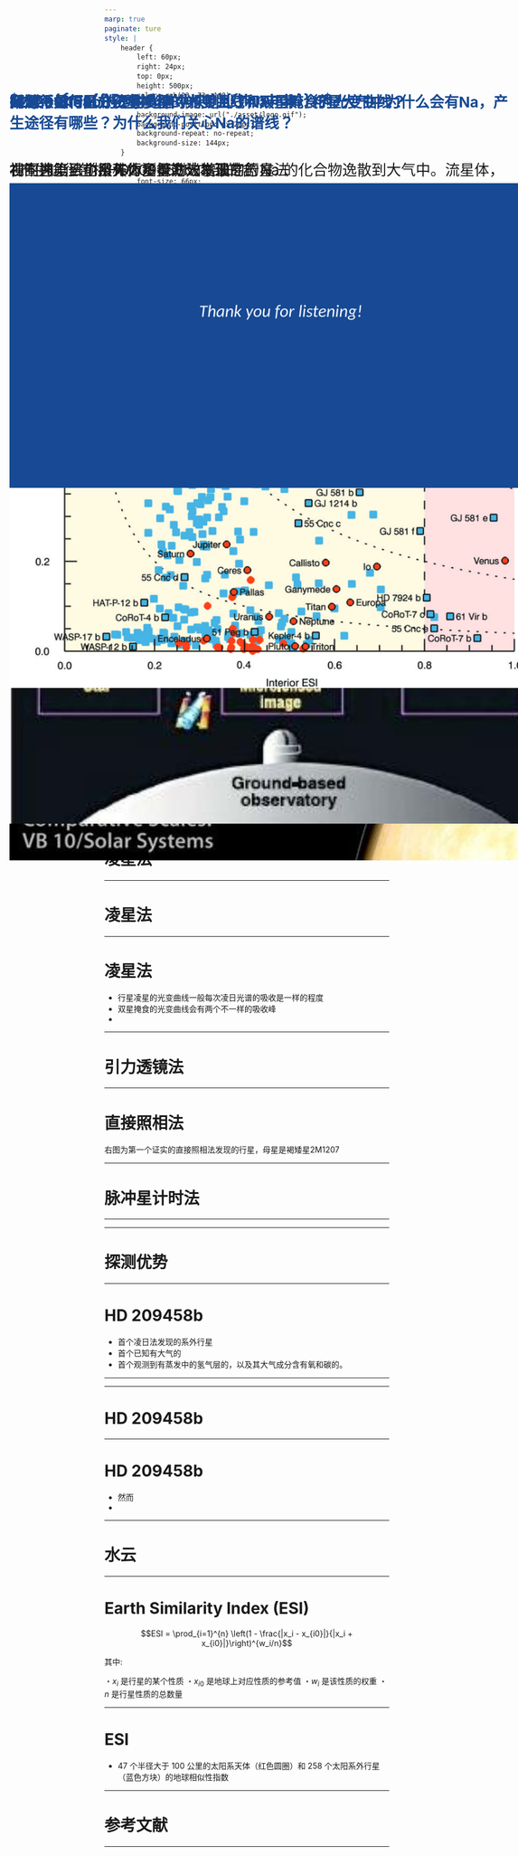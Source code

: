 ```yaml
---
marp: true
paginate: ture
style: | 
    header {
        left: 60px;
        right: 24px;
        top: 0px;
        height: 500px;
        color: rgb(23, 73, 148);
        font-size: 1px; 
        background-image: url("./asset/logo.gif"); 
        background-position: px 20px;
        background-repeat: no-repeat;
        background-size: 144px;
    }

    h1{
        font-size: 66px;
        position: absolute;
        left: 220px;
        top: 56px;
        color: rgb(23, 73, 148);
        font-size: 54px; 
        font-weight: bold;
    }
    @keyframes rotate {
    0% {transform: rotate(0);}
    100% {transform: rotate(360deg);}
    }
    .logo::before {
        content: '';
        display: block;
        background: url(../img/logo_in.svg) center no-repeat;
        width: 90px;
        height: 90px;
        position: absolute;
        top: 18px;
        left: 50%;
        margin: 0 0 0 -45px;
        transition: 0.5s;
        transform-origin: 50% 50%;
        animation: rotate 25s linear infinite;
        background-size: 100% 100%;
    }



---
```


<style scoped>
    h2 {
        color: black;
        margin-bottom: 12px;
        text-align: left;
        font-size: 66px;
    }

    h5 {
        color: black;
        margin-bottom: 3px;
        text-align: left;
        font-size: 36px;
        
    }
    h6 {
        color: white;
        position: absolute;
        left: 625px;
        top: 345px;
        text-align: left;
        font-size: 36px;
        
    }

</style>
<!-- _header: . -->
<!--_paginate: false -->/* 是否显示页码的意思 */

![bg](./asset/bg1.png)
## 系外行星

###### 、张徐蔚
##### 黄震洋、邓静一、王泽毅、付泽华
##### 2024-04-02


---
<style scoped>
    section {
    text-align: center;/* 文本居中 */
    }
    h2 {
        /* h2指的是## 后的文本 同理h3，h4，markdown最多用到h6 */
        /* 这里默认不用h1是因为开头定义了全局的h1为特定位置的标题 */
        color: rgb(23, 73, 148);
        margin-bottom: 30px;/* 字体下margin，top是上 */
        font-size:60px; /* 字体大小 */
        font-weight: bold;/* 加粗 */
    }
    h4 {
        text-align: left;
        font-size: 36px;
        margin-bottom:25px;
        margin-top:5px;
    }


</style>
<!--_paginate: true -->

![bg left:55%](./asset/background.png)
## 目 录

#### 1.找星星
#### 2.HD 209458b
#### 3.水云
#### 4.ESI

---


<style scoped>
    section {
        text-align: left;
    }
    h4 {
        font-size: 32px;
        margin-bottom:5px;
        margin-top:5px;
    }



</style>
<!-- _header: . -->
<!--_paginate: true -->

# 找星星
#### 自1992年起，人类陆续在太阳系之外发现了太阳系外行星系统(Extra-Solar Planetary System, or, Exoplanets)
![bg right:55% w:700](./asset/star01.jpg)


---


![bg](./asset/5500.jpg)




---


<style scoped>



</style>
<!-- _header: . -->
<!--_paginate: true -->

# 怎么找星星
## 
## 探测系外行星方法有多种：
* 视向速度法 (Radial Velocity Method)
* 天体测量方法 (Astrometry Method)
* 凌星法 (Transit Method)
* 引力透镜法 (Gravitational Microlensing Method)
* 直接照相 (Direct Imaging)
* 脉冲星计时（Timing)

---


<style scoped>

    h2{
        position: absolute;
        left: 200px;
        top: 360px;
        font-size:56px; /* 字体大小 */
    }
    h3{
        position: absolute;
        left: 60px;
        top: 200px;
    }
    h4{
        position: absolute;
        left: 60px;
        top: 260px;
    }
    h5{
        position: absolute;
        left: 60px;
        top: 520px;
        font-size:26px; /* 字体大小 */
        font-weight: normal;
    }


</style>
<!-- _header: . -->
<!--_paginate: true -->

# 视向速度法

![bg right:50% w:630](./asset/RVM.webp)

### 视向速度法也被称为多普勒光谱法
#### 其基本公式是：

## $v_r = \frac{{\Delta \lambda}}{{\lambda}} c$



##### 其中：$v_r$是恒星的视向速度，$\Delta \lambda$是观察到的波长变化，$\lambda$是发射源的原始波长，












---


![bg w:1200](./asset/RVMGif03.gif)

---


<style scoped>

    h3{
        position: absolute;
        left: 60px;
        top: 300px;
    }
    h4{
        position: absolute;
        left: 60px;
        top: 360px;
        font-size:20px;
        color:red;
    }

</style>
<!-- _header: . -->
<!--_paginate: true -->

# 天体测量方法

### 右图为第一个用天体测量方法发现的行星
#### （注：这一发现不为后来的视向速度法观测证实，存疑）
![bg right:45% w:580](./asset/AM.jpg)

---
<style scoped>
   
    h3{
        position: absolute;
        left: 60px;
        top: 220px;
    }
    h4{
        position: absolute;
        left: 60px;
        top: 360px;
    }
    h5{
        position: absolute;
        left: 120px;
        top: 450px;
    }


</style>
<!-- _header: . -->
<!--_paginate: true -->

# 凌星法

### 神中神：目前系外行星探测效率最高的方法

#### 光度流强差可以按照面积估计: 
##### $\Delta F_*=(R_P/R_*)^2$

![bg w:800 right:61%](./asset/Transiting01.webp)



---
<style scoped>
   
    h3{
        position: absolute;
        left: 60px;
        top: 180px;
    }
    h4{
        margin-bottom: 0px;
        margin-top: 20px;
    }

</style>
<!-- _header: . -->
<!--_paginate: true -->

# 凌星法

![bg w:860 right:66%](./asset/transition00.jpg)

#### 1. **基线**
#### 2. **凌入**
#### 3. **凌星**
#### 4. **凌出**
#### 5. **光变曲线的深度**
#### 6. **凌星周期**




---
<style scoped>
    h2{
        position: absolute;
        left: 60px;
        top: 180px;
    }
    img{
        position: absolute;
        top: 400px; /* 调整图片距离顶部的位置 */
        left: 160px; /* 调整图片距离左侧的位置 */
        width:1000px;
    }

</style>
<!-- _header: . -->
<!--_paginate: true -->

# 凌星法

## 问题：如何区分行星凌星的光变曲线和双星掩食的光变曲线？
* 行星凌星的光变曲线一般每次凌日光谱的吸收是一样的程度
* 双星掩食的光变曲线会有两个不一样的吸收峰
* ![img](./asset/transition.jpg)

---

<style scoped>
    img{
        position: absolute;
        top: 240px; /* 调整图片距离顶部的位置 */
        left: 20px; /* 调整图片距离左侧的位置 */
        width:600px;
    }


</style>
<!-- _header: . -->
<!--_paginate: true -->

# 引力透镜法

![bg right:50% w:600](./asset/mm00.jpg)
![img](./asset/mm01.jpg)

---

<style scoped>




</style>
<!-- _header: . -->
<!--_paginate: true -->

# 直接照相法

![bg right:60% w:700](./asset/DImage.jpg)

右图为第一个证实的直接照相法发现的行星，母星是褐矮星2M1207


---
<style scoped>
    img{
        position: absolute;
        top: 320px; /* 调整图片距离顶部的位置 */
        left: 290px; /* 调整图片距离左侧的位置 */
        width:700px;
    }
    h4{
        position: absolute;
        left: 60px;
        top: 190px;
    }


</style>
<!-- _header: . -->
<!--_paginate: true -->

# 脉冲星计时法

#### 1992年A.Wolszczan和D.A.Frail这俩哥们利用脉冲星计时发现了两颗环绕脉冲星（中子星）的行星级天体，这是首次人类发现太阳系之外的行星。

![img](./asset/PulsarTiming.jpg)

---

![bg w:1300](./asset/5.png)

---

<style scoped>
    img{
        position: absolute;
        top: 180px; /* 调整图片距离顶部的位置 */
        left: 40px; /* 调整图片距离左侧的位置 */
        width:700px;
    }



</style>
<!-- _header: . -->
<!--_paginate: true -->

# 探测优势

![img w:1200](./asset/55.png)

---

<style scoped>



</style>
<!-- _header: . -->
<!--_paginate: true -->

# HD 209458b


* 首个凌日法发现的系外行星
* 首个已知有大气的
* 首个观测到有蒸发中的氢气层的，以及其大气成分含有氧和碳的。
![bg right:50% w:640](./asset/HD00.png)


---


![bg](./asset/HD01.png)


---

<style scoped>

    h2{
        position: absolute;
        left: 60px;
        top: 180px;
        font-size:26px; /* 字体大小 */
    }

    h3{
        position: absolute;
        left: 60px;
        top: 300px;
        font-size:26px; /* 字体大小 */
        font-weight: normal;
    }
    h4{
        position: absolute;
        left: 60px;
        top: 420px;
        font-size:26px; /* 字体大小 */
        font-weight: normal;
    }
    

</style>
<!-- _header: . -->
<!--_paginate: true -->

# HD 209458b

![bg right:50% w:640](./asset/HD03.png)

## HD 209458b的透射光谱中探测到了Na元素。行星大气中为什么会有Na，产生途径有哪些？为什么我们关心Na的谱线？

### 1.产生途径包括HD209458b 内部的含 Na 的化合物逸散到大气中。流星体，太阳风等星外物质携带Na元素进入
#### 2.一般而言，钠元素具有双线吸收的谱线，通过观测凌星时的光谱变化，可以研究系外行星大气中是否存在钠吸收。其吸收谱很容易被观测到且相当显著，故是一种很好的标志物。

---


<style scoped>
    img{
        position: absolute;
        top: 380px; /* 调整图片距离顶部的位置 */
        left: 60px; /* 调整图片距离左侧的位置 */
        width:1200px;
    }

</style>
<!-- _header: . -->
<!--_paginate: true -->

# HD 209458b
* 然而
* ![img](./asset/HD04.png)

---


<style scoped>

</style>
<!-- _header: . -->
<!--_paginate: true -->

# 水云


---


<style scoped>
    img{
        position: absolute;
        top: 320px; /* 调整图片距离顶部的位置 */
        left: 580px; /* 调整图片距离左侧的位置 */
        width:680px;
    }

</style>
<!-- _header: . -->
<!--_paginate: true -->

# Earth Similarity Index (ESI)

![img](./asset/EL00.jpg)

$$ESI = \prod_{i=1}^{n} \left(1 - \frac{|x_i - x_{i0}|}{|x_i + x_{i0}|}\right)^{w_i/n}$$

其中:

・$x_i$ 是行星的某个性质
・$x_{i0}$ 是地球上对应性质的参考值
・$w_i$ 是该性质的权重
・$n$ 是行星性质的总数量

---
<style scoped>
    img{
        position: absolute;
        top: 380px; /* 调整图片距离顶部的位置 */
        left: 60px; /* 调整图片距离左侧的位置 */
        width:1200px;
    }

</style>
<!-- _header: . -->


# ESI

* 47 个半径大于 100 公里的太阳系天体（红色圆圈）和 258 个太阳系外行星（蓝色方块）的地球相似性指数 

![bg right:60% w:770](./asset/ES00.png)

---

<style scoped>


</style>
<!-- _header: . -->


# 参考文献







---

<style scoped>
</style>

<!--_paginate: false -->

![bg](./asset/bg_end.png)












